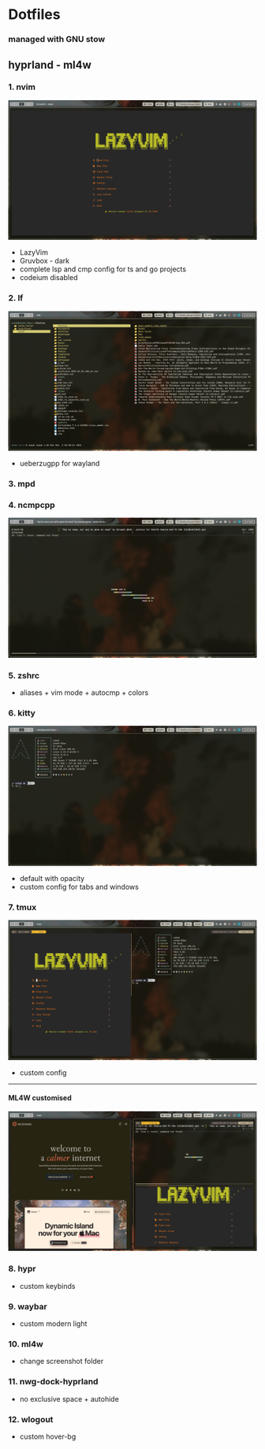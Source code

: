 # Dotfiles

### managed with GNU stow

## hyprland - ml4w

### 1. nvim

![nvim](./assests/nvim.jpg)

- LazyVim
- Gruvbox - dark
- complete lsp and cmp config for ts and go projects
- codeium disabled

### 2. lf

![lf](./assests/lf.jpg)

- ueberzugpp for wayland

### 3. mpd

### 4. ncmpcpp

![ncmpcpp](./assests/ncmpcpp.jpg)

### 5. zshrc

- aliases + vim mode + autocmp + colors

### 6. kitty

![kitty](./assests/kitty.jpg)

- default with opacity
- custom config for tabs and windows

### 7. tmux

![tmux](./assests/tmux.jpg)

- custom config

---

#### ML4W customised

![hypr](./assests/hypr.jpg)

### 8. hypr

- custom keybinds

### 9. waybar

- custom modern light

### 10. ml4w

- change screenshot folder

### 11. nwg-dock-hyprland

- no exclusive space + autohide

### 12. wlogout

- custom hover-bg

